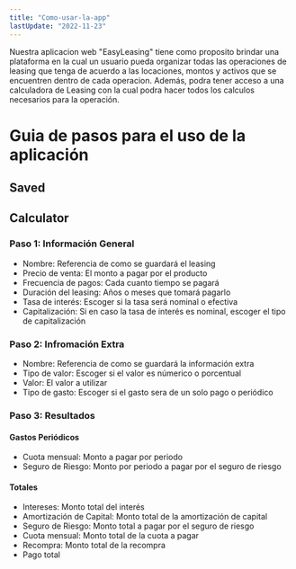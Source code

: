 ```yaml
---
title: "Como-usar-la-app"
lastUpdate: "2022-11-23"
---
```

Nuestra aplicacion web "EasyLeasing" tiene como proposito brindar una plataforma en la cual un usuario pueda organizar todas las operaciones de leasing que tenga de acuerdo a las locaciones, montos y activos que se encuentren dentro de cada operacion. Además, podra tener acceso a una calculadora de Leasing con la cual podra hacer todos los calculos necesarios para la operación.

# Guia de pasos para el uso de la aplicación
## Saved

## Calculator
### Paso 1: Información General

- Nombre: Referencia de como se guardará el leasing
- Precio de venta: El monto a pagar por el producto
- Frecuencia de pagos: Cada cuanto tiempo se pagará 
- Duración del leasing: Años o meses que tomará pagarlo
- Tasa de interés: Escoger si la tasa será nominal o efectiva
- Capitalización: Si en caso la tasa de interés es nominal, escoger el tipo de capitalización

### Paso 2: Infromación Extra

- Nombre: Referencia de como se guardará la información extra
- Tipo de valor: Escoger si el valor es númerico o porcentual
- Valor: El valor a utilizar
- Tipo de gasto: Escoger si el gasto sera de un solo pago o periódico

### Paso 3: Resultados

#### Gastos Periódicos

- Cuota mensual: Monto a pagar por periodo
- Seguro de Riesgo: Monto por periodo a pagar por el seguro de riesgo 

#### Totales

- Intereses: Monto total del interés 
- Amortización de Capital: Monto total de la amortización de capital
- Seguro de Riesgo: Monto total a pagar por el seguro de riesgo 
- Cuota mensual: Monto total de la cuota a pagar
- Recompra: Monto total de la recompra
- Pago total




